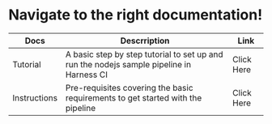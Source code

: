 # Navigate to the right documentation!

| Docs | Descrription | Link |
| --- | --- | --- |
| Tutorial | A basic step by step tutorial to set up and run the nodejs sample pipeline in Harness CI | Click Here |
| Instructions | Pre-requisites covering the basic requirements to get started with the pipeline | Click Here |

